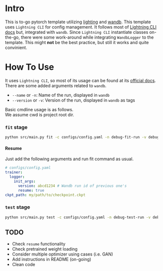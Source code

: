 # Intro
This is to-go pytorch template utilizing [lighting](https://github.com/Lightning-AI/lightning) and [wandb](https://github.com/wandb/wandb). 
This template uses `Lightning CLI` for config management. 
It follows most of [Lightning CLI docs](https://lightning.ai/docs/pytorch/latest/api_references.html#cli) but, integrated with `wandb`.
Since `Lightning CLI` instantiate classes on-the-go, there were some work-around while integrating `WandbLogger` to the template.
This might **not** be the best practice, but still it works and quite convinient.

# How To Use
It uses `Lightning CLI`, so most of its usage can be found at its [official docs](https://lightning.ai/docs/pytorch/latest/api_references.html#cli).  
There are some added arguments related to `wandb`.

* `--name` or `-n`: Name of the run, displayed in `wandb`
* `--version` or `-v`: Version of the run, displayed in `wandb` as tags

Basic cmdline usage is as follows.  
We assume cwd is project root dir.

### `fit` stage 
```bash
python src/main.py fit -c configs/config.yaml -n debug-fit-run -v debug-version
```

#### Resume
Just add the following arguments and run fit command as usual.
```yaml
# configs/config.yaml
trainer:
  logger:
    init_args:
      version: abcd1234 # Wandb run id of previous one's
      resume: true
ckpt_path: my/path/to/checkpoint.ckpt
```
   
  

### `test` stage
```bash
python src/main.py test -c configs/config.yaml -n debug-test-run -v debug-version --ckpt_path YOUR_CKPT_PATH
```




## TODO
* Check `resume` functionality
* Check pretrained weight loading
* Consider multiple optimizer using cases (i.e. GAN)
* Add instructions in README (on-going)
* Clean code
 